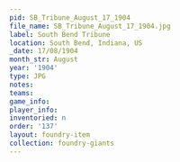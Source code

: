 ```yaml
---
pid: SB_Tribune_August_17_1904
file_name: SB_Tribune_August_17_1904.jpg
label: South Bend Tribune
location: South Bend, Indiana, US
_date: 17/08/1904
month_str: August
year: '1904'
type: JPG
notes: 
teams: 
game_info: 
player_info: 
inventoried: n
order: '137'
layout: foundry-item
collection: foundry-giants
---
```

